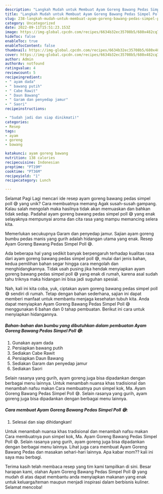 ```yaml
---
description: "Langkah Mudah untuk Membuat Ayam Goreng Bawang Pedas Simpel Poll 😅 yang Lezat, Lezat"
title: "Langkah Mudah untuk Membuat Ayam Goreng Bawang Pedas Simpel Poll 😅 yang Lezat, Lezat"
slug: 238-langkah-mudah-untuk-membuat-ayam-goreng-bawang-pedas-simpel-poll-yang-lezat-lezat
category: Uncategorized
date: 2022-09-11T15:51:23.153Z
image: https://img-global.cpcdn.com/recipes/6634b32ec35708b5/680x482cq70/ayam-goreng-bawang-pedas-simpel-poll-foto-resep-utama.jpg
hideToc: false
enableToc: true
enableTocContent: false
thumbnail: https://img-global.cpcdn.com/recipes/6634b32ec35708b5/680x482cq70/ayam-goreng-bawang-pedas-simpel-poll-foto-resep-utama.jpg
cover: https://img-global.cpcdn.com/recipes/6634b32ec35708b5/680x482cq70/ayam-goreng-bawang-pedas-simpel-poll-foto-resep-utama.jpg
author: Admin
authorAv: notfound
ratingvalue: 4
reviewcount: 5
recipeingredient:
- " ayam dada"
- " bawang putih"
- " Cabe Rawit"
- " Daun Bawang"
- " Garam dan penyedap jamur"
- " Saori"
recipeinstructions:

- "Sudah jadi dan siap dinikmati!"
categories:
- Resep
tags:
- ayam
- goreng
- bawang

katakunci: ayam goreng bawang 
nutrition: 138 calories
recipecuisine: Indonesian
preptime: "PT19M"
cooktime: "PT36M"
recipeyield: "1"
recipecategory: Lunch

---
```



Selamat Pagi Lagi mencari ide resep ayam goreng bawang pedas simpel poll 😅 yang unik? Cara membuatnya memang Agak susah-susah gampang. Kalau salah mengolah maka hasilnya tidak akan memuaskan dan bahkan tidak sedap. Padahal ayam goreng bawang pedas simpel poll 😅 yang enak selayaknya mempunyai aroma dan cita rasa yang mampu memancing selera kita.


Memerlukan secukupnya Garam dan penyedap jamur. Sajian ayam goreng bumbu pedas manis yang gurih adalah hidangan utama yang enak. Resep Ayam Goreng Bawang Pedas Simpel Poll 😅.

Ada beberapa hal yang sedikit banyak berpengaruh terhadap kualitas rasa dari ayam goreng bawang pedas simpel poll 😅, mulai dari jenis bahan, kedua pemilihan bahan segar hingga cara mengolah dan menghidangkannya. Tidak usah pusing jika hendak menyiapkan ayam goreng bawang pedas simpel poll 😅 yang enak di rumah, karena asal sudah tahu triknya maka hidangan ini bisa jadi suguhan spesial.


Nah, kali ini kita coba, yuk, ciptakan ayam goreng bawang pedas simpel poll 😅 sendiri di rumah. Tetap dengan bahan sederhana, sajian ini dapat memberi manfaat untuk membantu menjaga kesehatan tubuh kita. Anda dapat menyiapkan Ayam Goreng Bawang Pedas Simpel Poll 😅 menggunakan 6 bahan dan 0 tahap pembuatan. Berikut ini cara untuk menyiapkan hidangannya.

<!--inarticleads1-->

##### Bahan-bahan dan bumbu yang dibutuhkan dalam pembuatan Ayam Goreng Bawang Pedas Simpel Poll 😅:

1. Gunakan  ayam dada
1. Persiapkan  bawang putih
1. Sediakan  Cabe Rawit
1. Persiapkan  Daun Bawang
1. Sediakan  Garam dan penyedap jamur
1. Sediakan  Saori


Selain rasanya yang gurih, ayam goreng juga bisa dipadankan dengan berbagai menu lainnya. Untuk menambah nuansa khas tradisional dan menambah nafsu makan Cara membuatnya pun simpel kok, Ma. Ayam Goreng Bawang Pedas Simpel Poll 😅. Selain rasanya yang gurih, ayam goreng juga bisa dipadankan dengan berbagai menu lainnya. 

<!--inarticleads2-->

##### Cara membuat Ayam Goreng Bawang Pedas Simpel Poll 😅:


1. Selesai dan siap dihidangkan!

Untuk menambah nuansa khas tradisional dan menambah nafsu makan Cara membuatnya pun simpel kok, Ma. Ayam Goreng Bawang Pedas Simpel Poll 😅. Selain rasanya yang gurih, ayam goreng juga bisa dipadankan dengan berbagai menu lainnya. Lihat juga cara membuat Ayam Goreng Bawang Pedas dan masakan sehari-hari lainnya. Apa kabar mom?? kali ini saya mau berbagi. 

Terima kasih telah membaca resep yang tim kami tampilkan di sini. Besar harapan kami, olahan Ayam Goreng Bawang Pedas Simpel Poll 😅 yang mudah di atas dapat membantu anda menyiapkan makanan yang enak untuk keluarga/teman maupun menjadi inspirasi dalam berbisnis kuliner. Selamat mencoba!
